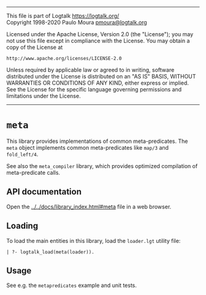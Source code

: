 ________________________________________________________________________

This file is part of Logtalk <https://logtalk.org/>  
Copyright 1998-2020 Paulo Moura <pmoura@logtalk.org>

Licensed under the Apache License, Version 2.0 (the "License");
you may not use this file except in compliance with the License.
You may obtain a copy of the License at

    http://www.apache.org/licenses/LICENSE-2.0

Unless required by applicable law or agreed to in writing, software
distributed under the License is distributed on an "AS IS" BASIS,
WITHOUT WARRANTIES OR CONDITIONS OF ANY KIND, either express or implied.
See the License for the specific language governing permissions and
limitations under the License.
________________________________________________________________________


`meta`
======

This library provides implementations of common meta-predicates. The `meta`
object implements common meta-predicates like `map/3` and `fold_left/4`.

See also the `meta_compiler` library, which provides optimized compilation
of meta-predicate calls.


API documentation
-----------------

Open the [../../docs/library_index.html#meta](../../docs/library_index.html#meta)
file in a web browser.


Loading
-------

To load the main entities in this library, load the `loader.lgt` utility file:

	| ?- logtalk_load(meta(loader)).


Usage
-----

See e.g. the `metapredicates` example and unit tests.
